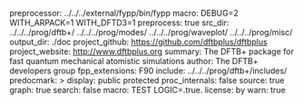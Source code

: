 preprocessor:
        ../../../external/fypp/bin/fypp
macro:
        DEBUG=2
        WITH_ARPACK=1
        WITH_DFTD3=1
preprocess:
        true
src_dir:
        ../../../prog/dftb+/
        ../../../prog/modes/
        ../../../prog/waveplot/
        ../../../prog/misc/
output_dir: ./doc
project_github: https://github.com/dftbplus/dftbplus
project_website: http://www.dftbplus.org
summary: The DFTB+ package for fast quantum mechanical atomistic simulations
author: The DFTB+ developers group
fpp_extensions:
         F90
include:
         ../../../prog/dftb+/includes/
predocmark: >
display: public
         protected
proc_internals:
        false
source: true
graph: true
search: false
macro: TEST
       LOGIC=.true.
license: by
warn: true
